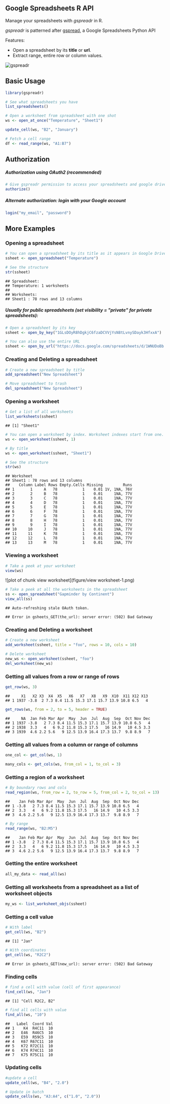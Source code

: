 Google Spreadsheets R API
---

Manage your spreadsheets with *gspreadr* in R. 

*gspreadr* is patterned after [gspread](https://github.com/burnash/gspread), a Google Spreadsheets Python API


Features:

-   Open a spreadsheet by its **title** or **url**.
-   Extract range, entire row or column values.

![gspreadr](gspreadr.png)

Basic Usage
---

```r
library(gspreadr)
```

```r
# See what spreadsheets you have
list_spreadsheets()

# Open a worksheet from spreadsheet with one shot
ws <- open_at_once("Temperature", "Sheet1")

update_cell(ws, "B2", "January")

# Fetch a cell range
df <- read_range(ws, "A1:B7")
```

Authorization
---
##### Authorization using OAuth2 (recommended)

```r
# Give gspreadr permission to access your spreadsheets and google drive
authorize() 
```

##### Alternate authorization: login with your Google account


```r
login("my_email", "password")
```
  
More Examples
---
### Opening a spreadsheet


```r
# You can open a spreadsheet by its title as it appears in Google Drive
ssheet <- open_spreadsheet("Temperature")

# See the structure
str(ssheet)
```

```
## Spreadsheet:
## Temperature: 1 worksheets
## 
## Worksheets:
## Sheet1 : 78 rows and 13 columns
```

##### Usually for public spreadsheets (set visibility = "private" for private spreadsheets): 

```r
# Open a spreadsheet by its key 
ssheet <- open_by_key("1GLsDOyR8hDgkjC6fzaDCVVjYsN8tLvnySDayk3HfxxA")

# You can also use the entire URL
ssheet <- open_by_url("https://docs.google.com/spreadsheets/d/1WNUDoBb...")
```

### Creating and Deleting a spreadsheet


```r
# Create a new spreadsheet by title
add_spreadsheet("New Spreadsheet")

# Move spreadsheet to trash
del_spreadsheet("New Spreadsheet")
```

### Opening a worksheet


```r
# Get a list of all worksheets
list_worksheets(ssheet)
```

```
## [1] "Sheet1"
```

```r
# You can open a worksheet by index. Worksheet indexes start from one.
ws <- open_worksheet(ssheet, 1)

# By title
ws <- open_worksheet(ssheet, "Sheet1")

# See the structure
str(ws)
```

```
## Worksheet
## Sheet1 : 78 rows and 13 columns
##    Column Label Rows Empty.Cells Missing         Runs
## 1       1     A   78           1    0.01 1V, 1NA, 76V
## 2       2     B   78           1    0.01     1NA, 77V
## 3       3     C   78           1    0.01     1NA, 77V
## 4       4     D   78           1    0.01     1NA, 77V
## 5       5     E   78           1    0.01     1NA, 77V
## 6       6     F   78           1    0.01     1NA, 77V
## 7       7     G   78           1    0.01     1NA, 77V
## 8       8     H   78           1    0.01     1NA, 77V
## 9       9     I   78           1    0.01     1NA, 77V
## 10     10     J   78           1    0.01     1NA, 77V
## 11     11     K   78           1    0.01     1NA, 77V
## 12     12     L   78           1    0.01     1NA, 77V
## 13     13     M   78           1    0.01     1NA, 77V
```

### Viewing a worksheet

```r
# Take a peek at your worksheet
view(ws)
```

![plot of chunk view worksheet](figure/view worksheet-1.png) 

```r
# Take a peek at all the worksheets in the spreadsheet
ss <- open_spreadsheet("Gapminder by Continent")
view_all(ss)
```

```
## Auto-refreshing stale OAuth token.
```

```
## Error in gsheets_GET(the_url): server error: (502) Bad Gateway
```

### Creating and Deleting a worksheet


```r
# Create a new worksheet
add_worksheet(ssheet, title = "foo", rows = 10, cols = 10)

# Delete worksheet
new_ws <- open_worksheet(ssheet, "foo")
del_worksheet(new_ws)
```

### Getting all values from a row or range of rows


```r
get_row(ws, 3)
```

```
##     X1   X2 X3  X4  X5   X6   X7   X8   X9  X10  X11 X12 X13
## 1 1937 -3.8  2 7.3 8.4 11.5 15.3 17.1 15.7 13.9 10.8 6.5   4
```

```r
get_rows(ws, from = 2, to = 5, header = TRUE)
```

```
##     NA  Jan Feb Mar Apr  May  Jun  Jul  Aug  Sep  Oct Nov Dec
## 1 1937 -3.8   2 7.3 8.4 11.5 15.3 17.1 15.7 13.9 10.8 6.5   4
## 2 1938  3.3   4   6 9.2 11.8 15.3 17.5   16 14.9   10 4.5 3.3
## 3 1939  4.6 2.2 5.6   9 12.5 13.9 16.4 17.3 13.7  9.8 8.9   7
```

### Getting all values from a column or range of columns

```r
one_col <- get_col(ws, 1)

many_cols <- get_cols(ws, from_col = 1, to_col = 3)
```

### Getting a region of a worksheet

```r
# By boundary rows and cols
read_region(ws, from_row = 2, to_row = 5, from_col = 2, to_col = 13)
```

```
##    Jan Feb Mar Apr  May  Jun  Jul  Aug  Sep  Oct Nov Dec
## 1 -3.8   2 7.3 8.4 11.5 15.3 17.1 15.7 13.9 10.8 6.5   4
## 2  3.3   4   6 9.2 11.8 15.3 17.5   16 14.9   10 4.5 3.3
## 3  4.6 2.2 5.6   9 12.5 13.9 16.4 17.3 13.7  9.8 8.9   7
```

```r
# By range
read_range(ws, "B2:M5")
```

```
##    Jan Feb Mar Apr  May  Jun  Jul  Aug  Sep  Oct Nov Dec
## 1 -3.8   2 7.3 8.4 11.5 15.3 17.1 15.7 13.9 10.8 6.5   4
## 2  3.3   4   6 9.2 11.8 15.3 17.5   16 14.9   10 4.5 3.3
## 3  4.6 2.2 5.6   9 12.5 13.9 16.4 17.3 13.7  9.8 8.9   7
```

### Getting the entire worksheet

```r
all_my_data <- read_all(ws)
```

### Getting all worksheets from a spreadsheet as a list of worksheet objects

```r
my_ws <- list_worksheet_objs(ssheet)
```

### Getting a cell value


```r
# With label
get_cell(ws, "B2")
```

```
## [1] "Jan"
```

```r
# With coordinates
get_cell(ws, "R2C2")
```

```
## Error in gsheets_GET(new_url): server error: (502) Bad Gateway
```

### Finding cells

```r
# find a cell with value (cell of first appearance)
find_cell(ws, "Jan")
```

```
## [1] "Cell R2C2, B2"
```

```r
# find all cells with value
find_all(ws, "10")
```

```
##   Label  Coord Val
## 1    K4  R4C11  10
## 2   E46  R46C5  10
## 3   E59  R59C5  10
## 4   K67 R67C11  10
## 5   K72 R72C11  10
## 6   K74 R74C11  10
## 7   K75 R75C11  10
```

### Updating cells 

```r
#update a cell
update_cell(ws, "B4", "2.0")

# Update in batch
update_cells(ws, "A3:A4", c("1.0", "2.0"))
```
